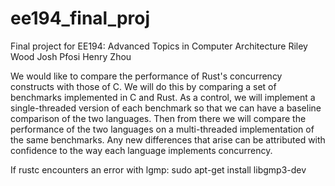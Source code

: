 # ee194_final_projFinal project for EE194: Advanced Topics in Computer ArchitectureRiley WoodJosh PfosiHenry ZhouWe would like to compare the performance of Rust's concurrency constructs with those of C.We will do this by comparing a set of benchmarks implemented in C and Rust. As a control, we will implement a single-threaded version of each benchmark so that we can have a baseline comparison of the two languages. Then from there we will compare the performance of the two languages on a multi-threaded implementation of the same benchmarks. Any new differences that arise can be attributed with confidence to the way each language implements concurrency. If rustc encounters an error with lgmp:sudo apt-get install libgmp3-dev